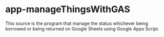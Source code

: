 # app-manageThingsWithGAS
This source is the program that manage the status whichever being borrowed or being returned on Google Sheets using Google Apps Script.
